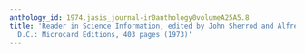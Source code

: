 ```yaml
---
anthology_id: 1974.jasis_journal-ir0anthology0volumeA25A5.8
title: 'Reader in Science Information, edited by John Sherrod and Alfred Hodina, Washington,
  D.C.: Microcard Editions, 403 pages (1973)'
---
```


